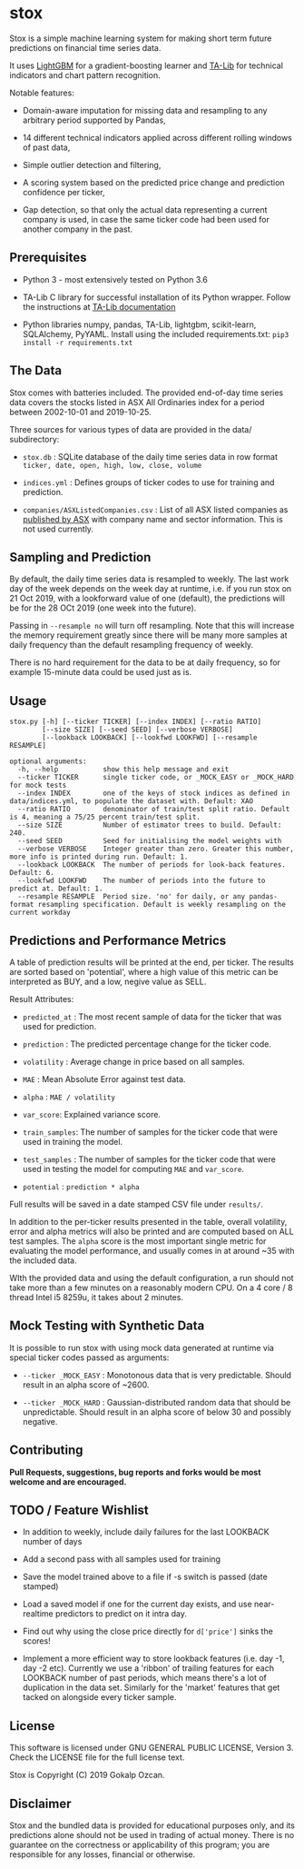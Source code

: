 # stox

Stox is a simple machine learning system for making short term future predictions on financial time series data.

It uses [LightGBM](https://github.com/microsoft/LightGBM) for a gradient-boosting learner and [TA-Lib](https://github.com/mrjbq7/ta-lib) for technical indicators and chart pattern recognition.

Notable features:

* Domain-aware imputation for missing data and resampling to any arbitrary period supported by Pandas,

* 14 different technical indicators applied across different rolling windows of past data,

* Simple outlier detection and filtering,

* A scoring system based on the predicted price change and prediction confidence per ticker,

* Gap detection, so that only the actual data representing a current company is used, in case the same ticker code had been used for another company in the past.

## Prerequisites

* Python 3 - most extensively tested on Python 3.6

* TA-Lib C library for successful installation of its Python wrapper. Follow the instructions at [TA-Lib documentation](https://github.com/mrjbq7/ta-lib/blob/master/README.md)

* Python libraries numpy, pandas, TA-Lib, lightgbm, scikit-learn, SQLAlchemy, PyYAML. Install using the included requirements.txt: `pip3 install -r requirements.txt`

## The Data

Stox comes with batteries included. The provided end-of-day time series data covers the stocks listed in ASX All Ordinaries index for a period between 2002-10-01 and 2019-10-25.

Three sources for various types of data are provided in the data/ subdirectory:

* `stox.db` : SQLite database of the daily time series data in row format `ticker, date, open, high, low, close, volume`

* `indices.yml` : Defines groups of ticker codes to use for training and prediction.

* `companies/ASXListedCompanies.csv` : List of all ASX listed companies as [published by ASX](https://www.asx.com.au/asx/research/listedCompanies.do) with company name and sector information. This is not used currently.

## Sampling and Prediction

By default, the daily time series data is resampled to weekly. The last work day of the week depends on the week day at runtime, i.e. if you run stox on 21 Oct 2019, with a lookforward value of one (default), the predictions will be for the 28 OCt 2019 (one week into the future).

Passing in `--resample no` will turn off resampling. Note that this will increase the memory requirement greatly since there will be many more samples at daily frequency than the default resampling frequency of weekly.

There is no hard requirement for the data to be at daily frequency, so for example 15-minute data could be used just as is.

## Usage

```
stox.py [-h] [--ticker TICKER] [--index INDEX] [--ratio RATIO]
        [--size SIZE] [--seed SEED] [--verbose VERBOSE]
        [--lookback LOOKBACK] [--lookfwd LOOKFWD] [--resample RESAMPLE]

optional arguments:
  -h, --help           show this help message and exit
  --ticker TICKER      single ticker code, or _MOCK_EASY or _MOCK_HARD for mock tests
  --index INDEX        one of the keys of stock indices as defined in data/indices.yml, to populate the dataset with. Default: XAO
  --ratio RATIO        denominator of train/test split ratio. Default is 4, meaning a 75/25 percent train/test split.
  --size SIZE          Number of estimator trees to build. Default: 240.
  --seed SEED          Seed for initialising the model weights with
  --verbose VERBOSE    Integer greater than zero. Greater this number, more info is printed during run. Default: 1.
  --lookback LOOKBACK  The number of periods for look-back features. Default: 6.
  --lookfwd LOOKFWD    The number of periods into the future to predict at. Default: 1.
  --resample RESAMPLE  Period size. 'no' for daily, or any pandas-format resampling specification. Default is weekly resampling on the current workday
```

## Predictions and Performance Metrics

A table of prediction results will be printed at the end, per ticker. The results are sorted based on 'potential', where a high value of this metric can be interpreted as BUY, and a low, negive value as SELL.

Result Attributes:

* `predicted_at` : The most recent sample of data for the ticker that was used for prediction.

* `prediction` : The predicted percentage change for the ticker code.

* `volatility` : Average change in price based on all samples.

* `MAE` : Mean Absolute Error against test data.

* `alpha` : `MAE / volatility`

* `var_score`: Explained variance score.

* `train_samples`: The number of samples for the ticker code that were used in training the model.

* `test_samples` : The number of samples for the ticker code that were used in testing the model for computing `MAE` and `var_score`.

* `potential` : `prediction * alpha`

Full results will be saved in a date stamped CSV file under `results/`.

In addition to the per-ticker results presented in the table, overall volatility, error and alpha metrics will also be printed and are computed based on ALL test samples. The `alpha` score is the most important single metric for evaluating the model performance, and usually comes in at around ~35 with the included data.

WIth the provided data and using the default configuration, a run should not take more than a few minutes on a reasonably modern CPU. On a 4 core / 8 thread Intel i5 8259u, it takes about 2 minutes.

## Mock Testing with Synthetic Data

It is possible to run stox with using mock data generated at runtime via special ticker codes passed as arguments:

* `--ticker _MOCK_EASY` : Monotonous data that is very predictable. Should result in an alpha score of ~2600.

* `--ticker _MOCK_HARD` : Gaussian-distributed random data that should be unpredictable. Should result in an alpha score of below 30 and possibly negative.

## Contributing

**Pull Requests, suggestions, bug reports and forks would be most welcome and are encouraged.**

## TODO / Feature Wishlist

* In addition to weekly, include daily failures for the last LOOKBACK number of days

* Add a second pass with all samples used for training

* Save the model trained above to a file if -s switch is passed (date stamped)

* Load a saved model if one for the current day exists, and use near-realtime predictors to predict on it intra day.

* Find out why using the close price directly for `d['price']` sinks the scores!

* Implement a more efficient way to store lookback features (i.e. day -1, day -2 etc). Currently we use a 'ribbon' of trailing features for each LOOKBACK number of past periods, which means there's a lot of duplication in the data set. Similarly for the 'market' features that get tacked on alongside every ticker sample.

## License

This software is licensed under GNU GENERAL PUBLIC LICENSE, Version 3. Check the LICENSE file for the full license text. 

Stox is Copyright (C) 2019 Gokalp Ozcan.

## Disclaimer

Stox and the bundled data is provided for educational purposes only, and its predictions alone should not be used in trading of actual money. There is no guarantee on the correctness or applicability of this program; you are responsible for any losses, financial or otherwise.
